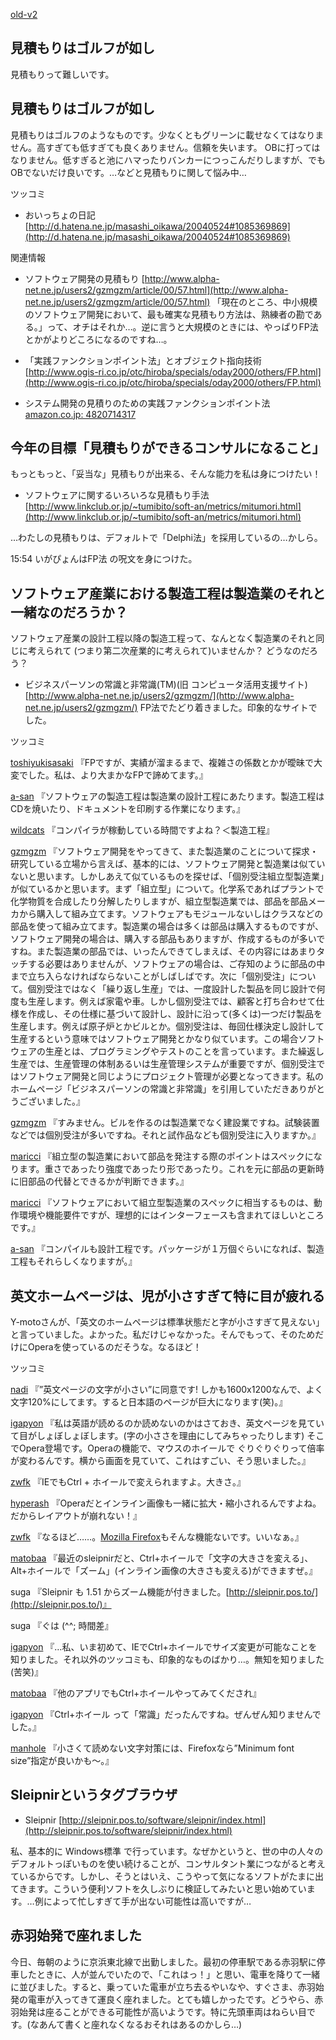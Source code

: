 [old-v2](ig040524-orig.html)

## 見積もりはゴルフが如し

見積もりって難しいです。


## 見積もりはゴルフが如し

見積もりはゴルフのようなものです。少なくともグリーンに載せなくてはなりません。高すぎても低すぎても良くありません。信頼を失います。
OBに打ってはなりません。低すぎると池にハマったりバンカーにつっこんだりしますが、でもOBでないだけ良いです。…などと見積もりに関して悩み中…

ツッコミ

* おいっちょの日記
  [http://d.hatena.ne.jp/masashi_oikawa/20040524#1085369869](http://d.hatena.ne.jp/masashi_oikawa/20040524#1085369869)

関連情報

* ソフトウェア開発の見積もり
  [http://www.alpha-net.ne.jp/users2/gzmgzm/article/00/57.html](http://www.alpha-net.ne.jp/users2/gzmgzm/article/00/57.html)
  「現在のところ、中小規模のソフトウェア開発において、最も確実な見積もり方法は、熟練者の勘である。」って、オチはそれか…。逆に言うと大規模のときには、やっぱりFP法とかがよりどころになるのですね…。
  
* 「実践ファンクションポイント法」とオブジェクト指向技術
  [http://www.ogis-ri.co.jp/otc/hiroba/specials/oday2000/others/FP.html](http://www.ogis-ri.co.jp/otc/hiroba/specials/oday2000/others/FP.html)
  
* システム開発の見積りのための実践ファンクションポイント法
  [amazon.co.jp: 4820714317](http://www.amazon.co.jp/exec/obidos/ASIN/4820714317/igapyondiary-22)

## 今年の目標「見積もりができるコンサルになること」

もっともっと、「妥当な」見積もりが出来る、そんな能力を私は身につけたい！

* ソフトウェアに関するいろいろな見積もり手法
  [http://www.linkclub.or.jp/~tumibito/soft-an/metrics/mitumori.html](http://www.linkclub.or.jp/~tumibito/soft-an/metrics/mitumori.html)

…わたしの見積もりは、デフォルトで「Delphi法」を採用しているの…かしら。

15:54 いがぴょんはFP法 の呪文を身につけた。

## ソフトウェア産業における製造工程は製造業のそれと一緒なのだろうか？

ソフトウェア産業の設計工程以降の製造工程って、なんとなく製造業のそれと同じに考えられて (つまり第二次産業的に考えられて)いませんか？ どうなのだろう？

* ビジネスパーソンの常識と非常識(TM)(旧 コンピュータ活用支援サイト) 
  [http://www.alpha-net.ne.jp/users2/gzmgzm/](http://www.alpha-net.ne.jp/users2/gzmgzm/)
  FP法でたどり着きました。印象的なサイトでした。

ツッコミ

[toshiyukisasaki](http://d.hatena.ne.jp/toshiyukisasaki/) 『FPですが、実績が溜まるまで、複雑さの係数とかが曖昧で大変でした。私は、より大まかなFPで諦めてます。』

 [a-san](http://d.hatena.ne.jp/a-san/) 『ソフトウェアの製造工程は製造業の設計工程にあたります。製造工程はCDを焼いたり、ドキュメントを印刷する作業になります。』

 [wildcats](http://d.hatena.ne.jp/wildcats/) 『コンパイラが稼動している時間ですよね？＜製造工程』

 [gzmgzm](http://d.hatena.ne.jp/gzmgzm/) 『ソフトウェア開発をやってきて、また製造業のことについて探求・研究している立場から言えば、基本的には、ソフトウェア開発と製造業は似ていないと思います。しかしあえて似ているものを探せば、「個別受注組立型製造業」が似ているかと思います。まず「組立型」について。化学系であればプラントで化学物質を合成したり分解したりしますが、組立型製造業では、部品を部品メーカから購入して組み立てます。ソフトウェアもモジュールないしはクラスなどの部品を使って組み立てます。製造業の場合は多くは部品は購入するものですが、ソフトウェア開発の場合は、購入する部品もありますが、作成するものが多いですね。また製造業の部品では、いったんできてしまえば、その内容にはあまりタッチする必要はありませんが、ソフトウェアの場合は、ご存知のように部品の中まで立ち入らなければならないことがしばしばです。次に「個別受注」について。個別受注ではなく「繰り返し生産」では、一度設計した製品を同じ設計で何度も生産します。例えば家電や車。しかし個別受注では、顧客と打ち合わせて仕様を作成し、その仕様に基づいて設計し、設計に沿って(多くは)一つだけ製品を生産します。例えば原子炉とかビルとか。個別受注は、毎回仕様決定し設計して生産するという意味ではソフトウェア開発とかなり似ています。この場合ソフトウェアの生産とは、プログラミングやテストのことを言っています。また繰返し生産では、生産管理の体制あるいは生産管理システムが重要ですが、個別受注ではソフトウェア開発と同じようにプロジェクト管理が必要となってきます。私のホームページ「ビジネスパーソンの常識と非常識」を引用していただきありがとうございました。』

 [gzmgzm](http://d.hatena.ne.jp/gzmgzm/) 『すみません。ビルを作るのは製造業でなく建設業ですね。試験装置などでは個別受注が多いですね。それと試作品なども個別受注に入りますか。』

 [maricci](http://d.hatena.ne.jp/maricci/) 『組立型の製造業において部品を発注する際のポイントはスペックになります。重さであったり強度であったり形であったり。これを元に部品の更新時に旧部品の代替とできるかが判断できます。』

 [maricci](http://d.hatena.ne.jp/maricci/) 『ソフトウェアにおいて組立型製造業のスペックに相当するものは、動作環境や機能要件ですが、理想的にはインターフェースも含まれてほしいところです。』

 [a-san](http://d.hatena.ne.jp/a-san/) 『コンパイルも設計工程です。パッケージが１万個ぐらいになれば、製造工程もそれらしくなりますが。』

## 英文ホームページは、児が小さすぎて特に目が疲れる

Y-motoさんが、「英文のホームページは標準状態だと字が小さすぎて見えない」と言っていました。よかった。私だけじゃなかった。そんでもって、そのためだけにOperaを使っているのだそうな。なるほど！

ツッコミ

 [nadi](http://d.hatena.ne.jp/nadi/) 『”英文ページの文字が小さい”に同意です! しかも1600x1200なんで、よく文字120%にしてます。すると日本語のページが巨大になります(笑)。』

 [igapyon](http://d.hatena.ne.jp/igapyon/) 『私は英語が読めるのか読めないのかはさておき、英文ページを見ていて目がしょぼしょぼします。(字の小ささを理由にしてみちゃったりします) そこでOpera登場です。Operaの機能で、マウスのホイールで ぐりぐりぐりって倍率が変わるんです。横から画面を見ていて、これはすごい、そう思いました。』

 [zwfk](http://d.hatena.ne.jp/zwfk/) 『IEでもCtrl + ホイールで変えられますよ。大きさ。』

 [hyperash](http://d.hatena.ne.jp/hyperash/) 『Operaだとインライン画像も一緒に拡大・縮小されるんですよね。だからレイアウトが崩れない！』

 [zwfk](http://d.hatena.ne.jp/zwfk/) 『なるほど……。[Mozilla Firefox](http://www.igapyon.jp/igapyon/diary/keyword/firefox.html)もそんな機能ないです。いいなぁ。』

 [matobaa](http://d.hatena.ne.jp/matobaa/) 『最近のsleipnirだと、Ctrl+ホイールで「文字の大きさを変える」、Alt+ホイールで「ズーム」(インライン画像の大きさも変える)ができますぜ。』

 suga 『Sleipnir も 1.51 からズーム機能が付きました。[http://sleipnir.pos.to/](http://sleipnir.pos.to/)』

 suga 『ぐは (^^; 時間差』

 [igapyon](http://d.hatena.ne.jp/igapyon/) 『…私、いま初めて、IEでCtrl+ホイールでサイズ変更が可能なことを知りました。それ以外のツッコミも、印象的なものばかり…。無知を知りました 
(苦笑)』

 [matobaa](http://d.hatena.ne.jp/matobaa/) 『他のアプリでもCtrl+ホイールやってみてくだされ』

 [igapyon](http://d.hatena.ne.jp/igapyon/) 『Ctrl+ホイール って「常識」だったんですね。ぜんぜん知りませんでした。』

 [manhole](http://d.hatena.ne.jp/manhole/) 『小さくて読めない文字対策には、Firefoxなら”Minimum font 
size”指定が良いかも～。』

## Sleipnirというタグブラウザ

* Sleipnir
  [http://sleipnir.pos.to/software/sleipnir/index.html](http://sleipnir.pos.to/software/sleipnir/index.html)

私、基本的に Windows標準 で行っています。なぜかというと、世の中の人々のデフォルトっぽいものを使い続けることが、コンサルタント業につながると考えているからです。しかし、そうとはいえ、こうやって気になるソフトがたまに出てきます。こういう便利ソフトを久しぶりに検証してみたいと思い始めています。…例によって忙しすぎて手が出ない可能性は高いですが…

## 赤羽始発で座れました

今日、毎朝のように京浜東北線で出勤しました。最初の停車駅である赤羽駅に停車したときに、人が並んでいたので、「これはっ！」と思い、電車を降りて一緒に並びました。すると、乗っていた電車が立ち去るやいなや、すぐさま、赤羽始発の電車が入ってきて運良く座れました。とても嬉しかったです。どうやら、赤羽始発は座ることができる可能性が高いようです。特に先頭車両はねらい目です。(なあんて書くと座れなくなるおそれはあるのかしら…)